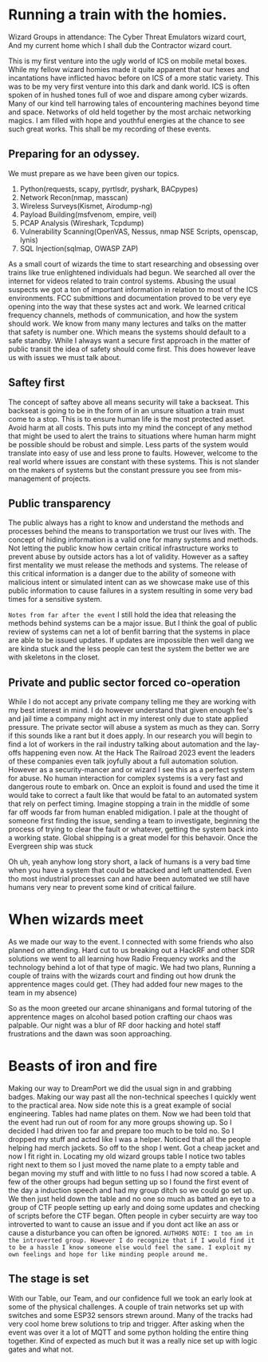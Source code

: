 # Running a train with the homies.

Wizard Groups in attendance: The Cyber Threat Emulators wizard court, And my current home which I shall dub the Contractor wizard court.


This is my first venture into the ugly world of ICS on mobile metal boxes. While my fellow wizard homies made it quite apparent that our hexes and incantations have inflicted havoc before on ICS of a more static variety. This was to be my very first venture into this dark and dank world. ICS is often spoken of in hushed tones full of woe and dispare among cyber wizards. Many of our kind tell harrowing tales of encountering machines beyond time and space. Networks of old held together by the most archaic networking magics. I am filled with hope and youthful energies at the chance to see such great works. This shall be my recording of these events.


Preparing for an odyssey.
---

We must prepare as we have been given our topics.

1. Python(requests, scapy, pyrtlsdr, pyshark, BACpypes)
2. Network Recon(nmap, masscan)
3. Wireless Surveys(Kismet, Airodump-ng)
4. Payload Building(msfvenom, empire, veil)
5. PCAP Analysis (Wireshark, Tcpdump)
6. Vulnerability Scanning(OpenVAS, Nessus, nmap NSE Scripts, openscap, lynis)
7. SQL Injection(sqlmap, OWASP ZAP)

As a small court of wizards the time to start researching and obsessing over trains like true enlightened individuals had begun. We searched all over the internet for videos related to train control systems. Abusing the usual suspects we got a ton of important information in relation to most of the ICS environments. FCC submittions and documentation proved to be very eye opening into the way that these systes act and work. We learned critical frequency channels, methods of communication, and how the system should work. We know from many many lectures and talks on the matter that safety is number one. Which means the systems should default to a safe standby. While I always want a secure first approach in the matter of public transit the idea of safety should come first. This does however leave us with issues we must talk about. 

## Saftey first

The concept of saftey above all means security will take a backseat. This backseat is going to be in the form of in an unsure situation a train must come to a stop. This is to ensure human life is the most protected asset. Avoid harm at all costs. This puts into my mind the concept of any method that might be used to alert the trains to situations where human harm might be possible should be robust and simple. Less parts of the system would translate into easy of use and less prone to faults. However, welcome to the real world where issues are constant with these systems. This is not slander on the makers of systems but the constant pressure you see from mis-management of projects.

## Public transparency

The public always has a right to know and understand the methods and processes behind the means to transportation we trust our lives with. The concept of hiding information is a valid one for many systems and methods. Not letting the public know how certain critical infrastructure works to prevent abuse by outside actors has a lot of validity. However as a saftey first mentality we must release the methods and systems. The release of this critical information is a danger due to the ability of someone with malicious intent or simulated intent can as we showcase make use of this public information to cause failures in a system resulting in some very bad times for a sensitive system.

`Notes from far after the event` I still hold the idea that releasing the methods behind systems can be a major issue. But I think the goal of public review of systems can net a lot of benfit barring that the systems in place are able to be issued updates. If updates are impossible then well dang we are kinda stuck and the less people can test the system the better we are with skeletons in the closet.

## Private and public sector forced co-operation

While I do not accept any private company telling me they are working with my best interest in mind. I do however understand that given enough fee's and jail time a company might act in my interest only due to state applied pressure. The private sector will abuse a system as much as they can. Sorry if this sounds like a rant but it does apply. In our research you will begin to find a lot of workers in the rail industry talking about automation and the lay-offs happening even now. At the Hack The Railroad 2023 event the leaders of these companies even talk joyfully about a full automation solution. However as a security-mancer and or wizard I see this as a perfect system for abuse. No human interaction for complex systems is a very fast and dangerous route to embark on. Once an exploit is found and used the time it would take to correct a fault like that would be fatal to an automated system that rely on perfect timing. Imagine stopping a train in the middle of some far off woods far from human enabled midigation. I pale at the thought of someone first finding the issue, sending a team to investigate, beginning the process of trying to clear the fault or whatever, getting the system back into a working state. Global shipping is a great model for this behavoir. Once the Evergreen ship was stuck 

Oh uh, yeah anyhow long story short, a lack of humans is a very bad time when you have a system that could be attacked and left unattended. Even tho most industrial processes can and have been automated we still have humans very near to prevent some kind of critical failure.


# When wizards meet

As we made our way to the event. I connected with some friends who also planned on attending. Hard cut to us breaking out a HackRF and other SDR solutions we went to all learning how Radio Frequency works and the technology behind a lot of that type of magic. We had two plans, Running a couple of trains with the wizards court and finding out how drunk the apprentence mages could get. (They had added four new mages to the team in my absence) 

So as the moon greeted our arcane shinanigans and formal tutoring of the apprentence mages on alcohol based potion crafting our chaos was palpable. Our night was a blur of RF door hacking and hotel staff frustrations and the dawn was soon approaching.

# Beasts of iron and fire

Making our way to DreamPort we did the usual sign in and grabbing badges. Making our way past all the non-technical speeches I quickly went to the practical area. Now side note this is a great example of social engineering. Tables had name plates on them. Now we had been told that the event had run out of room for any more groups showing up. So I decided I had driven too far and prepare too much to be told no. So I dropped my stuff and acted like I was a helper. Noticed that all the people helping had merch jackets. So off to the shop I went. Got a cheap jacket and now I fit right in. Locating my old wizard groups table I notice two tables right next to them so I just moved the name plate to a empty table and began moving my stuff and with little to no fuss I had now scored a table. A few of the other groups had begun setting up so I found the first event of the day a induction speech and had my group ditch so we could go set up. We then just held down the table and no one so much as batted an eye to a group of CTF people setting up early and doing some updates and checking of scripts before the CTF began. Often people in cyber secuirty are way too introverted to want to cause an issue and if you dont act like an ass or cause a disturbance you can often be ignored. `AUTHORS NOTE: I too am in the introverted group. However I do recognize that if I would find it to be a hassle I know someone else would feel the same. I exploit my own feelings and hope for like minding people around me.`

## The stage is set

With our Table, our Team, and our confidence full we took an early look at some of the physical challenges. A couple of train networks set up with switches and some ESP32 sensors strewn around. Many of the tracks had very cool home brew solutions to trip and trigger. After asking when the event was over it a lot of MQTT and some python holding the entire thing together. Kind of expected as much but it was a really nice set up with logic gates and what not. 


